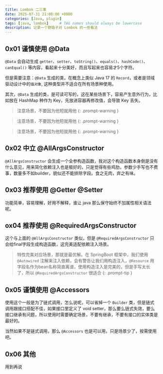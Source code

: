 ```yaml
---
title: Lombok 二三事
date: 2025-07-31 21:00:00 +0800
categories: [Java, plugin]
tags: [java, lombok]     # TAG names should always be lowercase
description: 记录一个野路子对 Lombok 的一些看法
---
```


## 0x01 谨慎使用 @Data

`@Data` 会自动生成 `getter`、`setter`、`toString()`、`equals()`、`hashCode()`、`canEqual()` 等内容，看起来十分美好，而且写起来也容易才5个字符。

但是需要注意：`@Data` 生成的类，在概念上类似 Java 17 的 `Record`，或者是领域驱动设计中的`值对象`, 这种类型并不适合在所有场景种使用。

其次，`@Data` 生成的类，是可读可写的，这在某些场景下，容易产生意外行为，比如放在 HashMap 种作为 Key，先放进容器再修改值，会导致 Key 丢失。

> 注意场景，不要因为他短就用他
{: .prompt-warning }

> 注意场景，不要因为他短就用他
{: .prompt-warning }

> 注意场景，不要因为他短就用他
{: .prompt-warning }

## 0x02 中立 @AllArgsConstructor

`@AllArgsConstructor` 会生成一个全参构造函数，我对这个构造函数本身倒是没有什么意见，用来简化依赖注入也是极好的，只是觉得有些鸡肋，参数少手写也不费事，数量多不如builder，貌似还不能排除字段。食之无肉，弃之有味。

## 0x03 推荐使用 @Getter @Setter

功能简单，容易理解，好用不解释，谁让 java 那么保守始终不加属性相关语法呢。

## ox04 推荐使用 @RequiredArgsConstructor

这个与上面的 `@AllArgsConstructor` 类似，但是 `@RequiredArgsConstructor` 只会给final字段生成构造函数，这完美适配依赖注入场景。

> 特性完美对应场景，那就是最优解。在 SpringBoot 框架中，我们使用 `@Autowired` 注解来注入依赖，会有警告让我们用构造注入，`@Resource` 用字段名作为bean名称简直离谱，使用构造注入是完美的，但是手写太长了，所以 `@RequiredArgsConstructor` 很适合
{: .prompt-tip }

## 0x05 谨慎使用 @Accessors

使用这个一般是为了链式调用，怎么说呢，可以省掉一个 `Builder` 类，但是链式调用跟接口搭配不佳，如果接口里定义了 void setter，那么要么链式失效，要么接口继承有问题，所以使用时需要确定场景，不要有继承，不要有接口的实体类是最好的。

当然如果不是链式调用，那么 `@Accessors` 也是可以用，只是场景少了，按需使用吧。

## 0x06 其他

用到再说
